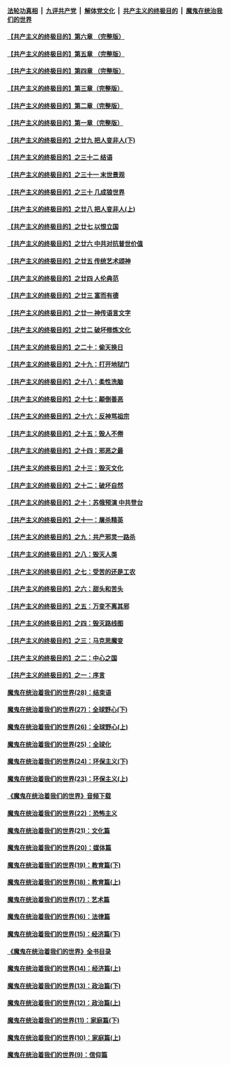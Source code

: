 

####  [法轮功真相](../../../../basic/blob/master/README.md?t=06010101) &nbsp;|&nbsp; [九评共产党](../../../../9ping.md/blob/master/README.md?t=06010101) &nbsp;|&nbsp; [解体党文化](../../../../jtdwh.md/blob/master/README.md?t=06010101)  &nbsp;|&nbsp; [共产主义的终极目的](../../../../gczydzjmd.md/blob/master/README.md?t=06010101) &nbsp;|&nbsp; [魔鬼在统治我们的世界](../../../../mgztzwmdsj.md/blob/master/README.md?t=06010101) 

#### [【共产主义的终极目的】第六章 （完整版）](../pages/nsc422/n11428913.md?t=06010101) 

#### [【共产主义的终极目的】第五章 （完整版）](../pages/nsc422/n11428912.md?t=06010101) 

#### [【共产主义的终极目的】第四章 （完整版）](../pages/nsc422/n11428907.md?t=06010101) 

#### [【共产主义的终极目的】第三章（完整版）](../pages/nsc422/n11428848.md?t=06010101) 

#### [【共产主义的终极目的】第二章（完整版）](../pages/nsc422/n11428831.md?t=06010101) 

#### [【共产主义的终极目的】第一章（完整版）](../pages/nsc422/n11417651.md?t=06010101) 

#### [【共产主义的终极目的】之廿九 把人变非人(下)](../pages/nsc422/n11344140.md?t=06010101) 

#### [【共产主义的终极目的】之三十二 结语](../pages/nsc422/n11360535.md?t=06010101) 

#### [【共产主义的终极目的】之三十一 末世景观](../pages/nsc422/n11351129.md?t=06010101) 

#### [【共产主义的终极目的】之三十 几成狼世界](../pages/nsc422/n11348280.md?t=06010101) 

#### [【共产主义的终极目的】之廿八 把人变非人(上)](../pages/nsc422/n11340492.md?t=06010101) 

#### [【共产主义的终极目的】之廿七 以恨立国](../pages/nsc422/n11336944.md?t=06010101) 

#### [【共产主义的终极目的】之廿六 中共对抗普世价值](../pages/nsc422/n11324785.md?t=06010101) 

#### [【共产主义的终极目的】之廿五 传统艺术颂神](../pages/nsc422/n11296396.md?t=06010101) 

#### [【共产主义的终极目的】之廿四 人伦典范](../pages/nsc422/n11296397.md?t=06010101) 

#### [【共产主义的终极目的】之廿三 富而有德](../pages/nsc422/n11283598.md?t=06010101) 

#### [【共产主义的终极目的】之廿一 神传语言文字](../pages/nsc422/n11263265.md?t=06010101) 

#### [【共产主义的终极目的】之廿二 破坏修炼文化](../pages/nsc422/n11245728.md?t=06010101) 

#### [【共产主义的终极目的】之二十：偷天换日](../pages/nsc422/n11238846.md?t=06010101) 

#### [【共产主义的终极目的】之十九：打开地狱门](../pages/nsc422/n11206376.md?t=06010101) 

#### [【共产主义的终极目的】之十八：柔性洗脑](../pages/nsc422/n11199994.md?t=06010101) 

#### [【共产主义的终极目的】之十七：颠倒善恶](../pages/nsc422/n11179782.md?t=06010101) 

#### [【共产主义的终极目的】之十六：反神骂祖宗](../pages/nsc422/n11166798.md?t=06010101) 

#### [【共产主义的终极目的】之十五：毁人不倦](../pages/nsc422/n11166792.md?t=06010101) 

#### [【共产主义的终极目的】之十四：邪恶之最](../pages/nsc422/n11150249.md?t=06010101) 

#### [【共产主义的终极目的】之十三：毁灭文化](../pages/nsc422/n11135227.md?t=06010101) 

#### [【共产主义的终极目的】之十二：破坏自然](../pages/nsc422/n11135214.md?t=06010101) 

#### [【共产主义的终极目的】之十：苏俄预演 中共登台](../pages/nsc422/n11118424.md?t=06010101) 

#### [【共产主义的终极目的】之十一：屠杀精英](../pages/nsc422/n11118442.md?t=06010101) 

#### [【共产主义的终极目的】之九：共产邪灵一路杀](../pages/nsc422/n11114139.md?t=06010101) 

#### [【共产主义的终极目的】之八：毁灭人类](../pages/nsc422/n11108503.md?t=06010101) 

#### [【共产主义的终极目的】之七：受苦的还是工农](../pages/nsc422/n11101809.md?t=06010101) 

#### [【共产主义的终极目的】之六：甜头和苦头](../pages/nsc422/n11096971.md?t=06010101) 

#### [【共产主义的终极目的】之五：万变不离其邪](../pages/nsc422/n11091285.md?t=06010101) 

#### [【共产主义的终极目的】之四：毁灭路线图](../pages/nsc422/n11086284.md?t=06010101) 

#### [【共产主义的终极目的】之三：马克思魔变](../pages/nsc422/n11061941.md?t=06010101) 

#### [【共产主义的终极目的】之二：中心之国](../pages/nsc422/n11047728.md?t=06010101) 

#### [【共产主义的终极目的】之一：序言](../pages/nsc422/n11086077.md?t=06010101) 

#### [魔鬼在统治着我们的世界(28)：结束语](../pages/nsc422/n10936246.md?t=06010101) 

#### [魔鬼在统治着我们的世界(27)：全球野心(下)](../pages/nsc422/n10928319.md?t=06010101) 

#### [魔鬼在统治着我们的世界(26)：全球野心(上)](../pages/nsc422/n10900318.md?t=06010101) 

#### [魔鬼在统治着我们的世界(25)：全球化](../pages/nsc422/n10788205.md?t=06010101) 

#### [魔鬼在统治着我们的世界(24)：环保主义(下)](../pages/nsc422/n10695307.md?t=06010101) 

#### [魔鬼在统治着我们的世界(23)：环保主义(上)](../pages/nsc422/n10688613.md?t=06010101) 

#### [《魔鬼在统治着我们的世界》音频下载](../pages/nsc422/n10635553.md?t=06010101) 

#### [魔鬼在统治着我们的世界(22)：恐怖主义](../pages/nsc422/n10614727.md?t=06010101) 

#### [魔鬼在统治着我们的世界(21)：文化篇](../pages/nsc422/n10597706.md?t=06010101) 

#### [魔鬼在统治着我们的世界(20)：媒体篇](../pages/nsc422/n10586579.md?t=06010101) 

#### [魔鬼在统治着我们的世界(19)：教育篇(下)](../pages/nsc422/n10564808.md?t=06010101) 

#### [魔鬼在统治着我们的世界(18)：教育篇(上)](../pages/nsc422/n10526970.md?t=06010101) 

#### [魔鬼在统治着我们的世界(17)：艺术篇](../pages/nsc422/n10499093.md?t=06010101) 

#### [魔鬼在统治着我们的世界(16)：法律篇](../pages/nsc422/n10485969.md?t=06010101) 

#### [魔鬼在统治着我们的世界(15)：经济篇(下)](../pages/nsc422/n10469975.md?t=06010101) 

#### [《魔鬼在统治着我们的世界》全书目录](../pages/nsc422/n10464261.md?t=06010101) 

#### [魔鬼在统治着我们的世界(14)：经济篇(上)](../pages/nsc422/n10457370.md?t=06010101) 

#### [魔鬼在统治着我们的世界(13)：政治篇(下)](../pages/nsc422/n10448270.md?t=06010101) 

#### [魔鬼在统治着我们的世界(12)：政治篇(上)](../pages/nsc422/n10444576.md?t=06010101) 

#### [魔鬼在统治着我们的世界(11)：家庭篇(下)](../pages/nsc422/n10440961.md?t=06010101) 

#### [魔鬼在统治着我们的世界(10)：家庭篇(上)](../pages/nsc422/n10435448.md?t=06010101) 

#### [魔鬼在统治着我们的世界(9)：信仰篇](../pages/nsc422/n10432159.md?t=06010101) 

